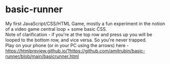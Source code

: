 # basic-runner  
My first JavaScript/CSS/HTML Game, mostly a fun experiment in the notion of a video game central loop + some basic CSS.  
Note of clarification - if you're at the top row and press up you will be looped to the bottom row, and vice versa. So you're never trapped.  
Play on your phone (or in your PC using the arrows) here - 
https://htmlpreview.github.io/?https://github.com/amitrubin/basic-runner/blob/main/basicrunner.html
